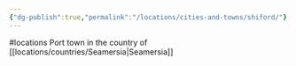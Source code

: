 ```yaml
---
{"dg-publish":true,"permalink":"/locations/cities-and-towns/shiford/"}
---
```


#locations
Port town in the country of [[locations/countries/Seamersia\|Seamersia]]